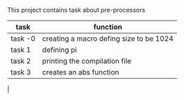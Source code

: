 This project contains task about pre-processors


| task | function |
| ---- | -------- |
| task -0 | creating a macro defing size to be 1024 |
| task 1 | defining pi |
| task 2 | printing the compilation file |
| task 3 | creates an abs function |
| 